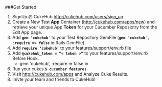 ###Get Started
1. SignUp @ CukeHub http://cukehub.com/users/sign_up
2. Create a New Test **App** Container (http://cukehub.com/apps/new) and retrieve your unique App **Token** for your Cucumber Reposiotry from the Edit App page.
3. Add **`gem 'cukehub'`** to your Test Repository GemFile (**`gem 'cukehub', :require => false`** in Rails GemFile)
4. Add **`require ‘cukehub’`** to your features/support/env.rb file
5. Add **`@cukehub_token = “< token >”`** to your features/support/env.rb Before Hook.
     * gem 'cukehub', :require => false in 
6. Run your cukes **`$ cucumber features`**
7. Visit http://cukehub.com/apps and Analyze Cuke Results.
8. Inivte your team and friends to CukeHub!




